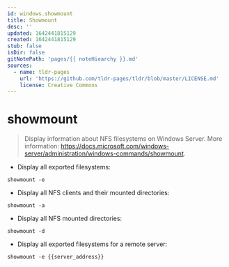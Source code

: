 ```yaml
---
id: windows.showmount
title: Showmount
desc: ''
updated: 1642441815129
created: 1642441815129
stub: false
isDir: false
gitNotePath: 'pages/{{ noteHiearchy }}.md'
sources:
  - name: tldr-pages
    url: 'https://github.com/tldr-pages/tldr/blob/master/LICENSE.md'
    license: Creative Commons
---
```

# showmount

> Display information about NFS filesystems on Windows Server.
> More information: <https://docs.microsoft.com/windows-server/administration/windows-commands/showmount>.

- Display all exported filesystems:

`showmount -e`

- Display all NFS clients and their mounted directories:

`showmount -a`

- Display all NFS mounted directories:

`showmount -d`

- Display all exported filesystems for a remote server:

`showmount -e {{server_address}}`


